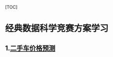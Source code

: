 [TOC]

# 经典数据科学竞赛方案学习

## 1.[二手车价格预测](https://github.com/samprasgit/Learn_ML_in_Python/tree/master/数据竞赛学习/二手车价格预测)

 



